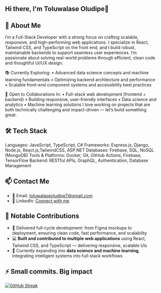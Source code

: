 ## Hi there, I'm Toluwalase Oludipe👋
## 👀 About Me
I’m a Full-Stack Developer with a strong focus on crafting scalable, responsive, and high-performing web applications. I specialize in React, Tailwind CSS, and TypeScript on the front end, and I build robust, maintainable backends to support seamless user experiences. I’m passionate about solving real-world problems through efficient, clean code and thoughtful UI/UX design.

📚 Currently Exploring:
	•	Advanced data science concepts and machine learning fundamentals
	•	Optimizing backend architecture and performance
	•	Scalable front-end component systems and accessibility best practices

🤝 Open to Collaborations In:
	•	Full-stack web development (frontend + backend)
	•	Building responsive, user-friendly interfaces
	•	Data science and analytics
  •	Machine learning solutions
    I love working on projects that are both technically challenging and impact-driven — let’s build something great.

## 🛠️ Tech Stack
Languages: JavaScript, TypeScript, C#
Frameworks: Express.js, Django, Node.js, React.js,TailwindCSS, ASP.NET
Databases: Firebase, SQL, NoSQL (MongoDB)
Tools & Platforms: Docker, Git, GitHub Actions, Firebase, TensorFlow
Backend: RESTful APIs, GraphQL, Authentication, Database Management


## 📫 Contact Me

- 📧 Email: [toluwalaseoludipe7@gmail.com](mailto:toluwalaseoludipe7@gmail.com)  
- 💼 LinkedIn: [Connect with me](https://www.linkedin.com/in/toluwalase-oludipe-419655279?utm_source=share&utm_campaign=share_via&utm_content=profile&utm_medium=ios_app)


## 📌 Notable Contributions
- 🔁 Delivered full-cycle development: from Figma mockups to deployment, ensuring clean code, fast performance, and scalability
- 💻 **Built and contributed to multiple web applications** using React, Tailwind CSS, and TypeScript — delivering responsive, scalable UIs  
- 🧠 Currently expanding into **data science and machine learning**, integrating intelligent systems into full-stack workflows


##	⚡ Small commits. Big impact
[![GitHub Streak](https://streak-stats.demolab.com?user=Toluddev&theme=darcula&hide_border=true&border_radius=3.6&short_numbers=true&date_format=j%20M%5B%20Y%5D&card_width=450)](https://git.io/streak-stats)
<!--
**Toluddev/Toluddev** is a ✨ _special_ ✨ repository because its `README.md` (this file) appears on your GitHub profile.

Here are some ideas to get you started:

- 🔭 I’m currently working on ...
- 🌱 I’m currently learning ...
- 👯 I’m looking to collaborate on ...
- 🤔 I’m looking for help with ...
- 💬 Ask me about ...
- 📫 How to reach me: ...
- 😄 Pronouns: ...
- ⚡ Fun fact: ...
-->

